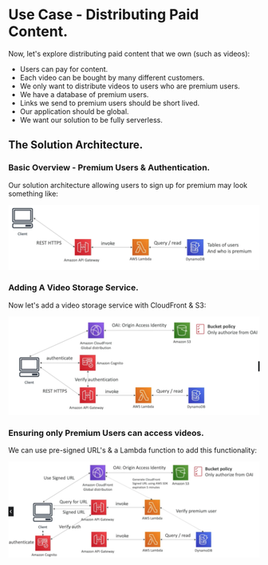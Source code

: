 # **Use Case - Distributing Paid Content.**

Now, let's explore distributing paid content that we own (such as videos):

* Users can pay for content.
* Each video can be bought by many different customers.
* We only want to distribute videos to users who are premium users.
* We have a database of premium users.
* Links we send to premium users should be short lived.
* Our application should be global.
* We want our solution to be fully serverless.

## **The Solution Architecture.**

### **Basic Overview - Premium Users & Authentication.**

Our solution architecture allowing users to sign up for premium may look something like:

<img src='./images/PaidContentBasic.png'>

### **Adding A Video Storage Service.**

Now let's add a video storage service with CloudFront & S3:

<img src='./images/PaidContentVideoStore.png'>

### **Ensuring only Premium Users can access videos.**

We can use pre-signed URL's & a Lambda function to add this functionality:

<img src='./images/PaidContentPremiumUsersOnly.png'>